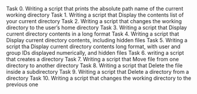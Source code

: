 Task 0. Writing a script that prints the absolute path name of the current working directory
Task 1. Writing a script that Display the contents list of your current directory
Task 2. Writing a script that changes the working directory to the user’s home directory
Task 3. Writing a script that Display current directory contents in a long format
Task 4. Writing a script that Display current directory contents, including hidden files
Task 5. Writing a script tha Display current directory contents long format, with user and group IDs displayed numerically, and        hidden files
Task 6. writing a script that creates a directory
Task 7. Writing a script that Move file from one directory to another directory
Task 8. Writing a script that Delete the file inside a subdirectory 
Task 9. Writing a script that Delete a directory from a directory
Task 10. Writing a script that changes the working directory to the previous one
